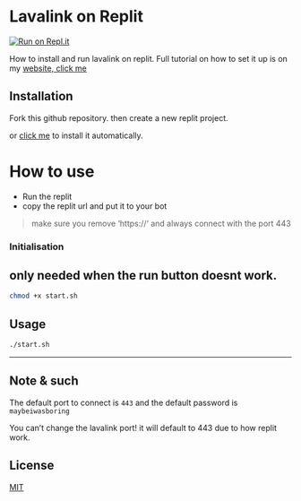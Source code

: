 # Lavalink on Replit
[![Run on Repl.it](https://repl.it/badge/github/DarrenOfficial/lavalink-replit)](https://repl.it/github/DarrenOfficial/lavalink-replit)


How to install and run lavalink on replit.
Full tutorial on how to set it up is on my [website, click me](https://darrennathanael.com/community/threads/how-to-setup-make-lavalink-on-repl-it.82/)

## Installation

Fork this github repository. then create a new replit project.

or [click me](https://replit.com/github/DarrenOfficial/lavalink-replit) to install it automatically.

# How to use
* Run the replit
* copy the replit url and put it to your bot
> make sure you remove ‘https://‘ and always connect with the port 443


### Initialisation
## only needed when the run button doesnt work.
```bash
chmod +x start.sh
```

## Usage

```bash
./start.sh
```

- - -

## Note & such
The default port to connect is `443` and the default password is `maybeiwasboring`


You can’t change the lavalink port! it will default to 443 due to how replit work.


## License
[MIT](https://choosealicense.com/licenses/mit/)
